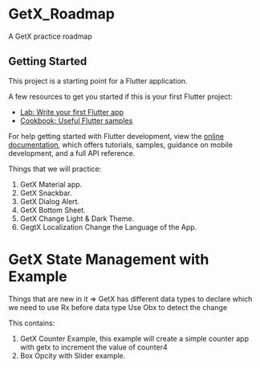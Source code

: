 # GetX_Roadmap

A GetX practice roadmap

## Getting Started

This project is a starting point for a Flutter application.

A few resources to get you started if this is your first Flutter project:

- [Lab: Write your first Flutter app](https://docs.flutter.dev/get-started/codelab)
- [Cookbook: Useful Flutter samples](https://docs.flutter.dev/cookbook)

For help getting started with Flutter development, view the
[online documentation](https://docs.flutter.dev/), which offers tutorials,
samples, guidance on mobile development, and a full API reference.


Things that we will practice:
1. GetX Material app.
2. GetX Snackbar.
3. GetX Dialog Alert.
4. GetX Bottom Sheet.
5. GetX Change Light & Dark Theme.
6. GegtX Localization Change the Language of the App.

# GetX State Management with Example

Things that are new in it =>
GetX has different data types to declare which we need to use Rx before data type
Use Obx to detect the change


This contains:
1. GetX Counter Example, this example will create a simple counter app with getx to increment the value of counter4
2. Box Opcity with Slider example.
